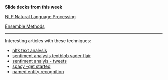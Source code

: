 **Slide decks from this week**

[NLP Natural Language Processing](https://docs.google.com/presentation/d/1KNE1Hpnkml2DIOnleAL2wrxFn1kgFH6h1CU0Z1v0MPw/edit?usp=sharing)

[Ensemble Methods](https://docs.google.com/presentation/d/1vZ7bW82MPUouBMluF7ZWap1Jl_2Ft7OAn5EfsoJpxcs/edit#slide=id.p)


-------

Interesting articles with these techniques: 

+ [nltk text analysis](https://www.datacamp.com/community/tutorials/text-analytics-beginners-nltk)
+ [sentiment analysis textblob vader flair](https://neptune.ai/blog/sentiment-analysis-python-textblob-vs-vader-vs-flair)
+ [sentiment analyis - tweets](https://medium.com/analytics-vidhya/sentiment-analysis-on-ellens-degeneres-tweets-using-textblob-ff525ea7c30f)
+ [spacy -get started](https://spacy.io/usage#quickstart) 
+ [named entity recognition](https://towardsdatascience.com/named-entity-recognition-with-nltk-and-spacy-8c4a7d8)
